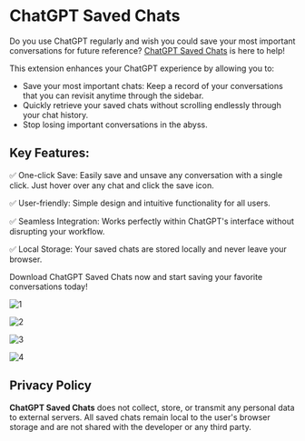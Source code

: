 # ChatGPT Saved Chats

Do you use ChatGPT regularly and wish you could save your most important conversations for future reference? [ChatGPT Saved Chats](https://chromewebstore.google.com/detail/chatgpt-saved-chats/aonhnhcglgpnpopfghdplgcdkhchkkcg) is here to help!

This extension enhances your ChatGPT experience by allowing you to:
* Save your most important chats: Keep a record of your conversations that you can revisit anytime through the sidebar.
* Quickly retrieve your saved chats without scrolling endlessly through your chat history.
* Stop losing important conversations in the abyss.

## Key Features:

✅ One-click Save: Easily save and unsave any conversation with a single click. Just hover over any chat and click the save icon.

✅ User-friendly: Simple design and intuitive functionality for all users.

✅ Seamless Integration: Works perfectly within ChatGPT's interface without disrupting your workflow.

✅ Local Storage: Your saved chats are stored locally and never leave your browser.

Download ChatGPT Saved Chats now and start saving your favorite conversations today!


![1](screenshots/1.jpg)

![2](screenshots/2.jpg)

![3](screenshots/3.jpg)

![4](screenshots/4.jpg)

## Privacy Policy
**ChatGPT Saved Chats** does not collect, store, or transmit any personal data to external servers. All saved chats remain local to the user's browser storage and are not shared with the developer or any third party.